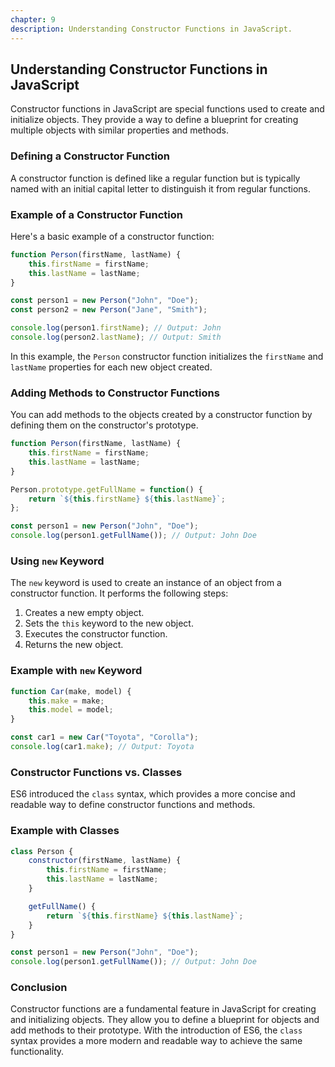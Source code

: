 ```yaml
---
chapter: 9
description: Understanding Constructor Functions in JavaScript.
---
```


## Understanding Constructor Functions in JavaScript

Constructor functions in JavaScript are special functions used to create and initialize objects. They provide a way to define a blueprint for creating multiple objects with similar properties and methods.

### Defining a Constructor Function

A constructor function is defined like a regular function but is typically named with an initial capital letter to distinguish it from regular functions.

### Example of a Constructor Function

Here's a basic example of a constructor function:

```javascript
function Person(firstName, lastName) {
    this.firstName = firstName;
    this.lastName = lastName;
}

const person1 = new Person("John", "Doe");
const person2 = new Person("Jane", "Smith");

console.log(person1.firstName); // Output: John
console.log(person2.lastName); // Output: Smith
```

In this example, the `Person` constructor function initializes the `firstName` and `lastName` properties for each new object created.

### Adding Methods to Constructor Functions

You can add methods to the objects created by a constructor function by defining them on the constructor's prototype.

```javascript
function Person(firstName, lastName) {
    this.firstName = firstName;
    this.lastName = lastName;
}

Person.prototype.getFullName = function() {
    return `${this.firstName} ${this.lastName}`;
};

const person1 = new Person("John", "Doe");
console.log(person1.getFullName()); // Output: John Doe
```

### Using `new` Keyword

The `new` keyword is used to create an instance of an object from a constructor function. It performs the following steps:
1. Creates a new empty object.
2. Sets the `this` keyword to the new object.
3. Executes the constructor function.
4. Returns the new object.

### Example with `new` Keyword

```javascript
function Car(make, model) {
    this.make = make;
    this.model = model;
}

const car1 = new Car("Toyota", "Corolla");
console.log(car1.make); // Output: Toyota
```

### Constructor Functions vs. Classes

ES6 introduced the `class` syntax, which provides a more concise and readable way to define constructor functions and methods.

### Example with Classes

```javascript
class Person {
    constructor(firstName, lastName) {
        this.firstName = firstName;
        this.lastName = lastName;
    }

    getFullName() {
        return `${this.firstName} ${this.lastName}`;
    }
}

const person1 = new Person("John", "Doe");
console.log(person1.getFullName()); // Output: John Doe
```

### Conclusion

Constructor functions are a fundamental feature in JavaScript for creating and initializing objects. They allow you to define a blueprint for objects and add methods to their prototype. With the introduction of ES6, the `class` syntax provides a more modern and readable way to achieve the same functionality.

